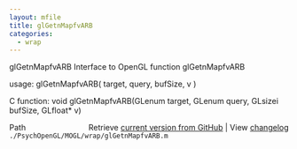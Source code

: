 ```yaml
---
layout: mfile
title: glGetnMapfvARB
categories:
  - wrap
---
```


glGetnMapfvARB  Interface to OpenGL function glGetnMapfvARB

usage:  glGetnMapfvARB\( target, query, bufSize, v \)

C function:  void glGetnMapfvARB\(GLenum target, GLenum query, GLsizei bufSize, GLfloat\* v\)


<div class="code_header" style="text-align:right;">
  <span style="float:left;">Path&nbsp;&nbsp;</span> <span class="counter">Retrieve <a href=
  "https://raw.github.com/Psychtoolbox-3/Psychtoolbox-3/beta/./PsychOpenGL/MOGL/wrap/glGetnMapfvARB.m">current version from GitHub</a> | View <a href=
  "https://github.com/Psychtoolbox-3/Psychtoolbox-3/commits/beta/./PsychOpenGL/MOGL/wrap/glGetnMapfvARB.m">changelog</a></span>
</div>
<div class="code">
  <code>./PsychOpenGL/MOGL/wrap/glGetnMapfvARB.m</code>
</div>
